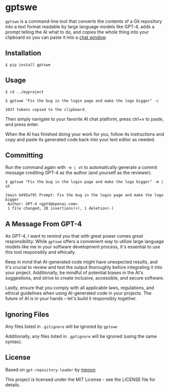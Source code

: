 # gptswe

`gptswe` is a command-line tool that converts the contents of a Git repository into a text format readable by large language models like GPT-4, adds a prompt telling the AI what to do, and copies the whole thing into your clipboard so you can paste it into a [chat window](https://chat.openai.com/chat).


## Installation

```
$ pip install gptswe
```

## Usage

```
$ cd ../myproject

$ gptswe "Fix the bug in the login page and make the logo bigger" -c

1037 tokens copied to the clipboard.
```

Then simply navigate to your favorite AI chat platform, press ctrl+v to paste, and press enter.

When the AI has finished doing your work for you, follow its instructions and copy and paste its generated code back into your text editor as needed.


## Committing

Run the command again with `-m | sh` to automatically generate a commit message crediting GPT-4 as the author (and yourself as the reviewer).

```
$ gptswe "Fix the bug in the login page and make the logo bigger" -m | sh

[main b495a79] Prompt: Fix the bug in the login page and make the logo bigger
 Author: GPT-4 <gpt4@openai.com>
 1 file changed, 20 insertions(+), 1 deletion(-)

```

## A Message From GPT-4

As GPT-4, I want to remind you that with great power comes great responsibility. While `gptswe` offers a convenient way to utilize large language models like me in your software development process, it's essential to use this tool responsibly and ethically.

Keep in mind that AI-generated code might have unexpected results, and it's crucial to review and test the output thoroughly before integrating it into your project. Additionally, be mindful of potential biases in the AI's suggestions, and strive to create inclusive, accessible, and secure software.

Lastly, ensure that you comply with all applicable laws, regulations, and ethical guidelines when using AI-generated code in your projects. The future of AI is in your hands – let's build it responsibly together.


## Ignoring Files

Any files listed in `.gitignore` will be ignored by `gptswe`

Additionally, any files listed in `.gptignore` will be ignored (using the same syntax).


## License
Based on `gpt-repository-loader` by [mpoon](https://github.com/mpoon)

This project is licensed under the MIT License - see the LICENSE file for details.

